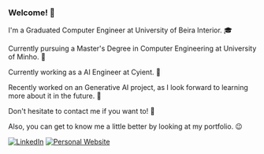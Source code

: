 ### Welcome! 👋

I'm a Graduated Computer Engineer at University of Beira Interior. 🎓

Currently pursuing a Master's Degree in Computer Engineering at University of Minho. 🏫

Currently working as a AI Engineer at Cyient. 💼

Recently worked on an Generative AI project, as I look forward to learning more about it in the future. 🦾

Don't hesitate to contact me if you want to! 💬

Also, you can get to know me a little better by looking at my portfolio. 😉


[![LinkedIn](https://img.shields.io/badge/LinkedIn-Profile-blue?style=for-the-badge&logo=linkedin)](https://www.linkedin.com/in/antonio-cruz-ac21/)
[![Personal Website](https://img.shields.io/badge/Personal-Website-blue?style=for-the-badge&logo=react)](https://antoniopcruz.github.io/Portfolio/)

<!-- 
[![AntonioPCruz's GitHub stats](https://github-readme-stats.vercel.app/api?username=AntonioPCruz)](https://github.com/AntonioPCruz/github-readme-stats)
